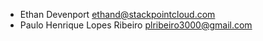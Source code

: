 * Ethan Devenport <ethand@stackpointcloud.com>
* Paulo Henrique Lopes Ribeiro <plribeiro3000@gmail.com>

